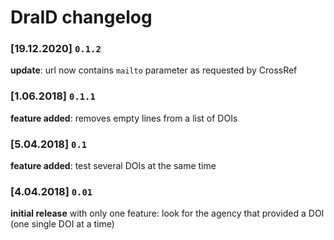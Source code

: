 # DraID changelog

### [19.12.2020] `0.1.2`   
**update**: url now contains `mailto` parameter as requested by CrossRef

### [1.06.2018] `0.1.1`   
**feature added**: removes empty lines from a list of DOIs

### [5.04.2018] `0.1`   
**feature added**: test several DOIs at the same time

### [4.04.2018] `0.01`  
**initial release** with only one feature: look for the agency that provided a DOI (one single DOI at a time)
